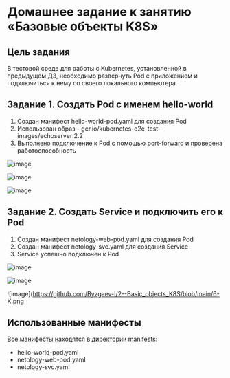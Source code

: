 # Домашнее задание к занятию «Базовые объекты K8S»

## Цель задания

В тестовой среде для работы с Kubernetes, установленной в предыдущем ДЗ, необходимо развернуть Pod с приложением и подключиться к нему со своего локального компьютера.

## Задание 1. Создать Pod с именем hello-world

1. Создан манифест hello-world-pod.yaml для создания Pod
2. Использован образ - gcr.io/kubernetes-e2e-test-images/echoserver:2.2
3. Выполнено подключение к Pod с помощью port-forward и проверена работоспособность

![image](https://github.com/Byzgaev-I/2--Basic_objects_K8S/blob/main/1%20-К%20.png)

![image](https://github.com/Byzgaev-I/2--Basic_objects_K8S/blob/main/2-К.png)

![image](https://github.com/Byzgaev-I/2--Basic_objects_K8S/blob/main/3%20-%20К.png) 



## Задание 2. Создать Service и подключить его к Pod

1. Создан манифест netology-web-pod.yaml для создания Pod
2. Создан манифест netology-svc.yaml для создания Service
3. Service успешно подключен к Pod

![image](https://github.com/Byzgaev-I/2--Basic_objects_K8S/blob/main/4-К.png)

![image](https://github.com/Byzgaev-I/2--Basic_objects_K8S/blob/main/5-К.png)

![image](https://github.com/Byzgaev-I/2--Basic_objects_K8S/blob/main/6-К.png



## Использованные манифесты

Все манифесты находятся в директории manifests:
- hello-world-pod.yaml
- netology-web-pod.yaml
- netology-svc.yaml

